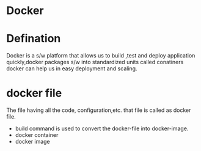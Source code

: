 # Docker
# Defination
Docker is a s/w platform  that allows us to build ,test and deploy application quickly,docker packages s/w into standardized units called conatiners
docker can help us in easy deployment and scaling.


# docker file
The file having all the code, configuration,etc. that file is called as docker file.
- build command is used to convert the docker-file into docker-image.
- docker container
- docker image
